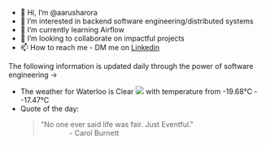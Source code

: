 - 👋 Hi, I’m @aarusharora
- 👀 I’m interested in backend software engineering/distributed systems
- 🌱 I’m currently learning Airflow
- 💞️ I’m looking to collaborate on impactful projects
- 📫 How to reach me - DM me on [Linkedin](https://www.linkedin.com/in/aarusharora789/)

The following information is updated daily through the power of software engineering ->
- The weather for Waterloo is Clear ![](https://openweathermap.org/img/wn/01d.png) with temperature from -19.68℃ - -17.47℃
- Quote of the day:  
	> "No one ever said life was fair. Just Eventful."  
	> &emsp;&emsp;&emsp;&emsp;- Carol Burnett
